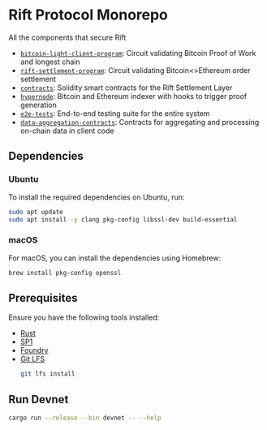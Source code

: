 # Rift Protocol Monorepo
All the components that secure Rift
- [`bitcoin-light-client-program`](./crates/bitcoin-light-client-program/): Circuit validating Bitcoin Proof of Work and longest chain
- [`rift-settlement-program`](./crates/rift-settlement-program/): Circuit validating Bitcoin<>Ethereum order settlement
- [`contracts`](./contracts): Solidity smart contracts for the Rift Settlement Layer 
- [`hypernode`](./bin/hypernode): Bitcoin and Ethereum indexer with hooks to trigger proof generation
- [`e2e-tests`](./bin/hypernode): End-to-end testing suite for the entire system 
- [`data-aggregation-contracts`](./data-aggregation-contracts): Contracts for aggregating and processing on-chain data in client code

## Dependencies

### Ubuntu
To install the required dependencies on Ubuntu, run:
```sh
sudo apt update
sudo apt install -y clang pkg-config libssl-dev build-essential
```

### macOS
For macOS, you can install the dependencies using Homebrew:
```sh
brew install pkg-config openssl
```

## Prerequisites
Ensure you have the following tools installed:

- [Rust](https://doc.rust-lang.org/cargo/getting-started/installation.html)
- [SP1](https://docs.succinct.xyz/docs/sp1/getting-started/install)
- [Foundry](https://book.getfoundry.sh/getting-started/installation)
- [Git LFS](https://git-lfs.github.com/)
  ```sh
  git lfs install
  ```
  
## Run Devnet
```sh
cargo run --release --bin devnet -- --help
```
